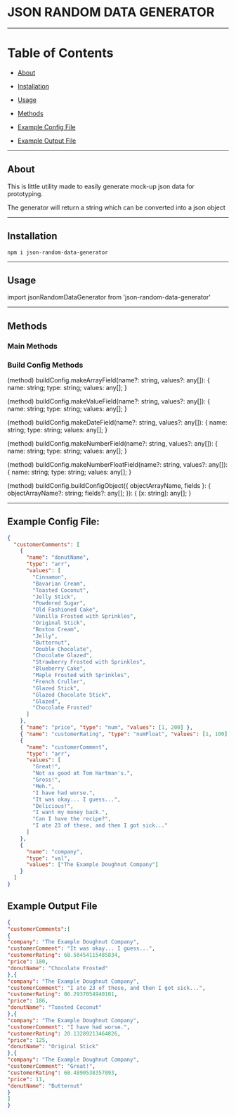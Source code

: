 # JSON RANDOM DATA GENERATOR

---

# Table of Contents

* [About](#About)

* [Installation](#Installation)

* [Usage](#Usage)

* [Methods](#Methods)

* [Example Config File](#Example-Config-File)

* [Example Output File](#Example-Output-File)

---
## About

This is little utility made to easily generate mock-up json data for prototyping.

The generator will return a string which can be converted into a json object

---
## Installation
```
npm i json-random-data-generator
```
---
## Usage

import jsonRandomDataGenerator from 'json-random-data-generator'

---
## Methods
### Main Methods



### Build Config Methods

  (method) buildConfig.makeArrayField(name?: string, values?: any[]): {
    name: string;
    type: string;
    values: any[];
}

(method) buildConfig.makeValueField(name?: string, values?: any[]): {
    name: string;
    type: string;
    values: any[];
}

(method) buildConfig.makeDateField(name?: string, values?: any[]): {
    name: string;
    type: string;
    values: any[];
}

(method) buildConfig.makeNumberField(name?: string, values?: any[]): {
    name: string;
    type: string;
    values: any[];
}

(method) buildConfig.makeNumberFloatField(name?: string, values?: any[]): {
    name: string;
    type: string;
    values: any[];
}

(method) buildConfig.buildConfigObject({ objectArrayName, fields }: {
    objectArrayName?: string;
    fields?: any[];
}): {
    [x: string]: any[];
}

---

## Example Config File:

```json
{
  "customerComments": [
    {
      "name": "donutName",
      "type": "arr",
      "values": [
        "Cinnamon",
        "Bavarian Cream",
        "Toasted Coconut",
        "Jelly Stick",
        "Powdered Sugar",
        "Old Fashioned Cake",
        "Vanilla Frosted with Sprinkles",
        "Original Stick",
        "Boston Cream",
        "Jelly",
        "Butternut",
        "Double Chocolate",
        "Chocolate Glazed",
        "Strawberry Frosted with Sprinkles",
        "Blueberry Cake",
        "Maple Frosted with Sprinkles",
        "French Cruller",
        "Glazed Stick",
        "Glazed Chocolate Stick",
        "Glazed",
        "Chocolate Frosted"
      ]
    },
    { "name": "price", "type": "num", "values": [1, 200] },
    { "name": "customerRating", "type": "numFloat", "values": [1, 100] },
    {
      "name": "customerComment",
      "type": "arr",
      "values": [
        "Great!",
        "Not as good at Tom Hartman's.",
        "Gross!",
        "Meh.",
        "I have had worse.",
        "It was okay... I guess...",
        "Delicious!",
        "I want my money back.",
        "Can I have the recipe?",
        "I ate 23 of these, and then I got sick..."
      ]
    },
    {
      "name": "company",
      "type": "val",
      "values": ["The Example Doughnut Company"]
    }
  ]
}
```

## Example Output File

```json
{
"customerComments":[
{
"company": "The Example Doughnut Company",
"customerComment": "It was okay... I guess...",
"customerRating": 68.50454115485834,
"price": 180,
"donutName": "Chocolate Frosted"
},{
"company": "The Example Doughnut Company",
"customerComment": "I ate 23 of these, and then I got sick...",
"customerRating": 86.2937054940101,
"price": 186,
"donutName": "Toasted Coconut"
},{
"company": "The Example Doughnut Company",
"customerComment": "I have had worse.",
"customerRating": 20.13289213464826,
"price": 125,
"donutName": "Original Stick"
},{
"company": "The Example Doughnut Company",
"customerComment": "Great!",
"customerRating": 68.4890538357093,
"price": 11,
"donutName": "Butternut"
}
]
}
```